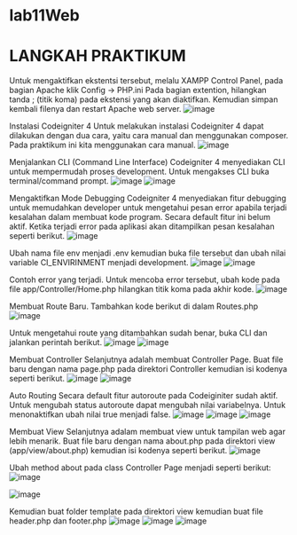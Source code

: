 # lab11Web
# LANGKAH PRAKTIKUM

Untuk mengaktifkan ekstentsi tersebut, melalu XAMPP Control Panel, pada bagian
Apache klik Config -> PHP.ini
Pada bagian extention, hilangkan tanda ; (titik koma) pada ekstensi yang akan
diaktifkan. Kemudian simpan kembali filenya dan restart Apache web server.
![image](https://user-images.githubusercontent.com/101730390/172670786-4c780de4-4e10-4045-9fd5-2a4fe407c7a7.png)

Instalasi Codeigniter 4
Untuk melakukan instalasi Codeigniter 4 dapat dilakukan dengan dua cara, yaitu cara
manual dan menggunakan composer. Pada praktikum ini kita menggunakan cara
manual.
![image](https://user-images.githubusercontent.com/101730390/172670910-2266994a-bb46-4da1-acfe-ddc87c298951.png)

Menjalankan CLI (Command Line Interface)
Codeigniter 4 menyediakan CLI untuk mempermudah proses development. Untuk
mengakses CLI buka terminal/command prompt.
![image](https://user-images.githubusercontent.com/101730390/172671312-8a8abbd2-1f88-4634-97d0-9883e49c81ed.png)
![image](https://user-images.githubusercontent.com/101730390/172671473-2bffffa7-c9f4-49aa-a102-7224feeb86f8.png)

Mengaktifkan Mode Debugging
Codeigniter 4 menyediakan fitur debugging untuk memudahkan developer untuk
mengetahui pesan error apabila terjadi kesalahan dalam membuat kode program.
Secara default fitur ini belum aktif. Ketika terjadi error pada aplikasi akan ditampilkan
pesan kesalahan seperti berikut.
![image](https://user-images.githubusercontent.com/101730390/172673541-64cad38e-7c68-48a2-a3ad-83f9807ec762.png)

Ubah nama file env menjadi .env kemudian buka file tersebut dan ubah nilai variable
CI_ENVIRINMENT menjadi development.
![image](https://user-images.githubusercontent.com/101730390/172673849-1fcaae84-cdf3-4be9-ae52-fbb45ac3cc6b.png)
![image](https://user-images.githubusercontent.com/101730390/172674252-38e1abab-3bd4-4915-8cb5-740d43c7f68e.png)

Contoh error yang terjadi. Untuk mencoba error tersebut, ubah kode pada file
app/Controller/Home.php hilangkan titik koma pada akhir kode.
![image](https://user-images.githubusercontent.com/101730390/172674422-b13646b2-de71-42b5-82e6-6dc4aaeda403.png)

Membuat Route Baru.
Tambahkan kode berikut di dalam Routes.php
![image](https://user-images.githubusercontent.com/101730390/172675043-4632229d-bdbd-4472-8187-d37e895241c3.png)

Untuk mengetahui route yang ditambahkan sudah benar, buka CLI dan jalankan
perintah berikut.
![image](https://user-images.githubusercontent.com/101730390/172675266-1ac97bf5-99fc-4bda-8f75-8f4d7a691b24.png)
![image](https://user-images.githubusercontent.com/101730390/172675847-40f26bf2-bdff-4977-a561-e35b6e823f98.png)

Membuat Controller
Selanjutnya adalah membuat Controller Page. Buat file baru dengan nama page.php
pada direktori Controller kemudian isi kodenya seperti berikut.
![image](https://user-images.githubusercontent.com/101730390/172676272-0f928042-8608-43ab-9810-8071a333241a.png)
![image](https://user-images.githubusercontent.com/101730390/172676436-768703e6-a6bc-43a4-b1f0-ad0ebf253a82.png)

Auto Routing
Secara default fitur autoroute pada Codeiginiter sudah aktif. Untuk mengubah status
autoroute dapat mengubah nilai variabelnya. Untuk menonaktifkan ubah nilai true
menjadi false.
![image](https://user-images.githubusercontent.com/101730390/172677035-15511078-6ae7-4484-aa9a-4a3241297a7a.png)
![image](https://user-images.githubusercontent.com/101730390/172677507-8a56c166-fa7c-411f-b30a-6df695edc06e.png)
![image](https://user-images.githubusercontent.com/101730390/172677645-b6f7b6e3-d1e2-43e5-8572-63b1d39acf48.png)

Membuat View
Selanjutnya adalam membuat view untuk tampilan web agar lebih menarik. Buat file
baru dengan nama about.php pada direktori view (app/view/about.php) kemudian isi
kodenya seperti berikut.
![image](https://user-images.githubusercontent.com/101730390/172678741-c15c51d5-2530-4bb8-a107-a2660267f279.png)

Ubah method about pada class Controller Page menjadi seperti berikut:
![image](https://user-images.githubusercontent.com/101730390/172678818-0e8101b3-f817-41b6-a482-bd98c573822f.png)

![image](https://user-images.githubusercontent.com/101730390/172678857-ab551e95-5a06-4e04-aafa-3445201f9695.png)

Kemudian buat folder template pada direktori view kemudian buat file header.php dan
footer.php
![image](https://user-images.githubusercontent.com/101730390/172680282-3703ba37-683f-4887-a525-8714e68cd68b.png)
![image](https://user-images.githubusercontent.com/101730390/172680337-e5518d78-472e-484e-9fcc-1890df9a2680.png)
![image](https://user-images.githubusercontent.com/101730390/172680460-d1a04d9d-5fb2-4a58-811e-a095b83b3ea1.png)

